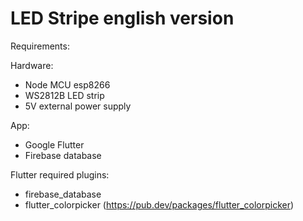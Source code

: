 # LED Stripe english version

Requirements:

Hardware:
* Node MCU esp8266
* WS2812B LED strip
* 5V external power supply

App:
* Google Flutter
* Firebase database

Flutter required plugins:
* firebase_database
* flutter_colorpicker (https://pub.dev/packages/flutter_colorpicker)


